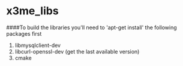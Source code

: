 x3me_libs
=========

####To build the libraries you'll need to 'apt-get install' the following packages first

1. libmysqlclient-dev
2. libcurl-openssl-dev (get the last available version)
3. cmake
